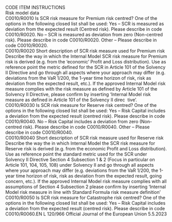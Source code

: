  
CODE  ITEM  INSTRUCTIONS  
Risk model data  
C0010/R0010  Is SCR risk measure for 
Premium risk centred?  One of the options in the following closed list shall be used: 
Yes – SCR is measured as deviation from the expected result (Centred risk). Please 
describe in code C0010/R0020. No – SCR is measured as deviation from zero 
(Non-centred risk). Please describe in code C0010/R0020. 
Other – Please describe in code C0010/R0020.  
C0010/R0020  Short description of SCR risk 
measure used for Premium risk  Describe the way in which the Internal Model SCR risk measure for Premium risk 
is derived (e.g. from the ‘economic’ Profit and Loss distribution). 
Use as reference point the metric defined for the SCR in Article 101 of the 
Solvency II Directive and go through all aspects where your approach may 
differ (e.g. deviations from the VaR 1/200, the 1-year time horizon of risk, risk 
as deviation from the expected result, etc.). 
If the approved Internal Model risk measure complies with the risk measure as 
defined by Article 101 of the Solvency II Directive, please confirm by inserting 
‘Internal Model risk measure as defined in Article 101 of the Solvency II direc ­
tive’.  
C0010/R0030  Is SCR risk measure for 
Reserve risk centred?  One of the options in the following closed list shall be used: 
Yes – Risk Capital includes a deviation from the expected result (centred risk). 
Please describe in code C0010/R0040. 
No – Risk Capital includes a deviation from zero (Non-centred risk). Please 
describe in code C0010/R0040. 
Other – Please describe in code C0010/R0040.  
C0010/R0040  Short description of SCR risk 
measure used for Reserve risk  Describe the way the in which Internal Model the SCR risk measure for Reserve 
risk is derived (e.g. from the economic Profit and Loss distribution). 
Use as reference point the standard metric used for the SCR under Solvency II 
Directive Section 4 Subsection 1 & 2 (Focus in particular on Article 101, 104, 
105, 108) under Solvency II and go through all aspects where your approach may 
differ (e.g. deviations from the VaR 1/200, the 1-year time horizon of risk, risk as 
deviation from the expected result, going concern, etc.). 
If the approved Internal Model risk measure complies with all assumptions of 
Section 4 Subsection 2 please confirm by inserting ‘Internal Model risk measure in 
line with Standard Formula risk measure definition’  
C0010/R0050  Is SCR risk measure for 
Catastrophe risk centred?  One of the options in the following closed list shall be used: 
Yes – Risk Capital includes a deviation from the expected result (centred risk). 
Please describe in code C0010/R0060.EN  L 120/966 Official Journal of the European Union 5.5.2023